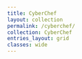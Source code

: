 ```yaml
---
title: CyberChef
layout: collection
permalink: /cyberchef/
collection: CyberChef
entries_layout: grid
classes: wide
---
```



